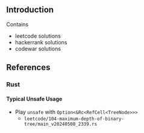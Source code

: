 ## Introduction
Contains
* leetcode solutions
* hackerrank solutions
* codewar solutions

## References
### Rust
#### Typical Unsafe Usage
* Play `unsafe` with `Option<&Rc<RefCell<TreeNode>>>`
    * `leetcode/104-maximum-depth-of-binary-tree/main_v20240508_2339.rs`
